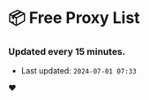 # :package: Free Proxy List
### Updated every 15 minutes.

- Last updated: `2024-07-01 07:33`

:heart:
